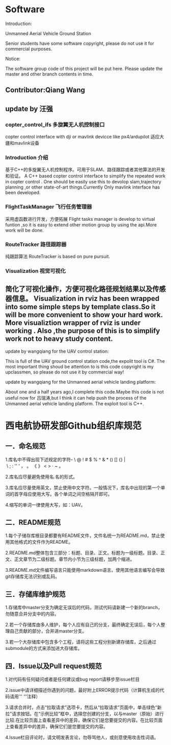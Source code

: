 # Software
Introduction:

Unmanned Aerial Vehicle Ground Station

Senior students have some software copyright, please do not use it for commercial purposes.

Notice:

The software group code of this project will be put here. Please update the master and other branch contents in time.

Contributor:Qiang Wang
-------
## update by 汪强
### copter_control_ifs 多旋翼无人机控制接口

copter control interface with dji or mavlink devicce like px4/ardupilot
适应大疆和mavlink设备

### Introduction 介绍

基于C++的多旋翼无人机控制程序。可用于SLAM、路径跟踪或者其他算法的开发和验证。
A C++ based copter control interface to simplify the repeated work in copter control . One should be easily use this to devolop slam,trajectory planning ,or other state-of-art things.Currently Only mavlink interface has been developed.


### FlightTaskManager 飞行任务管理器

采用虚函数进行开发，方便拓展
Flight tasks manager is develop to virtual funtion ,so it is easy to extend other motion group by using the api.More work will be done.

### RouteTracker 路径跟踪器

纯跟踪算法
RouteTracker is based on pure pursuit.

### Visualization 视觉可视化

简化了可视化操作，方便可视化路径规划结果以及传感器信息。
Visualization in rviz has been wrapped into some simple steps by template class.So it will be more convenient to show your hard work.
More visualiztion wrapper of rviz  is under working . Also ,the purpose of this is to simplify work not to heavy study content.
----------

update by wangqiang for the UAV control station:

This is full of the UAV ground control station code,the expolit tool is C#.
The most important thing shoud be attention to is this code copyright is my upclassmen, so please do not use it by commercial way!



update by wangqiang for the Unmanned aerial vehicle landing platform:

About one and a half years ago,I complete this code.Maybe this code is not useful now for 吕瑞涛,but I think it can help push the process of the Unmanned aerial vehicle landing platform.
The exploit tool is C++.

# 西电航协研发部Github组织库规范
## 一．命名规范

1.库名中不得出现下述规定的字符- \ @ ! # $ % ^ & * () [] {} | \ ; : '' ’ ， 。 《 》 < > · ~ 。

2.库名应尽量避免使用名.名的形式。

3.库名应尽量使用英文，禁止使用中文字符。一般情况下，库名中出现的第一个单词的首字母应使用大写。各个单词之间空格隔开即可。

4.缩写的单词一律使用大写，如：UAV。

## 二．README规范

1.每个子储存库根目录都要有README文件，文件名统一为README.md，禁止使用其他格式的文件作为README。

2.README.md整体包含三部分：标题、目录、正文。标题为一级标题。目录、正文、正文章节为二级标题。章节内小节为三级标题，加两个缩进。

3.README.md文件编写语言只能使用markdown语言。使用其他语言编写会导致git存储库无法识别或乱码。

## 三．存储库维护规范

1.存储库中master分支为确定无误后的代码，测试代码请新建一个新的branch，勿随意合并分支中的内容。

2.若一个存储库由多人维护，每个人应有自己的分支，最终确定无误后，每个人整理自己贡献的部分，合并进master分支。

3.若一个大存储库中包含多个工程，请将这些工程分别新建存储库，之后通过submodule的方式来添加进大存储库。

## 四．Issue以及Pull request规范

1.对代码有任何疑问或者是任何建议或bug report请移步至issue栏目

2.issue中请详细描述你遇到的问题，最好附上ERROR提示代码（计算机生成的代码请用’’’ ‘’’注释）

3.请求合并时，点击“拉取请求”选项卡，然后从“拉取请求”页面中，单击绿色“新拉”请求按钮。在“示例比较”框中，选择您创建的分支，以与master（原始）进行比较.在比较页面上查看差异中的差异，确保它们是您要提交的内容。在比较页面上查看差异中的差异，确保它们是您要提交的内容。

4.Issue栏目评论时，请文明发表言论，勿辱骂他人，或刻意使用攻击性词语。
